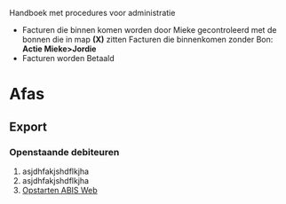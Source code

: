 Handboek met procedures voor administratie

- Facturen die binnen komen worden door Mieke gecontroleerd met de bonnen die in map **(X)** zitten
  Facturen die binnenkomen zonder Bon: **Actie Mieke>Jordie**
- Facturen worden Betaald




# Afas

## Export

### Openstaande debiteuren

1. asjdhfakjshdflkjha
1. asjdhfakjshdflkjha
1. [Opstarten ABIS Web](Handboek-Order-afhandeling#Opstarten-ABIS-Web)
